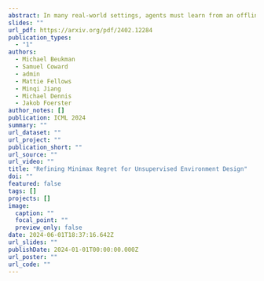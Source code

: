 ```yaml
---
abstract: In many real-world settings, agents must learn from an offline dataset gathered by some prior behavior policy. Such a setting naturally leads to distribution shift between the behavior policy and the target policy being trained - requiring policy conservatism to avoid instability and overestimation bias. Autoregressive world models offer a different solution to this by generating synthetic, on-policy experience. However, in practice, model rollouts must be severely truncated to avoid compounding error. As an alternative, we propose policy-guided diffusion. Our method uses diffusion models to generate entire trajectories under the behavior distribution, applying guidance from the target policy to move synthetic experience further on-policy. We show that policy-guided diffusion models a regularized form of the target distribution that balances action likelihood under both the target and behavior policies, leading to plausible trajectories with high target policy probability, while retaining a lower dynamics error than an offline world model baseline. Using synthetic experience from policy-guided diffusion as a drop-in substitute for real data, we demonstrate significant improvements in performance across a range of standard offline reinforcement learning algorithms and environments. Our approach provides an effective alternative to autoregressive offline world models, opening the door to the controllable generation of synthetic training data.
slides: ""
url_pdf: https://arxiv.org/pdf/2402.12284
publication_types:
  - "1"
authors:
  - Michael Beukman
  - Samuel Coward
  - admin
  - Mattie Fellows
  - Minqi Jiang
  - Michael Dennis
  - Jakob Foerster
author_notes: []
publication: ICML 2024
summary: ""
url_dataset: ""
url_project: ""
publication_short: ""
url_source: ""
url_video: ""
title: "Refining Minimax Regret for Unsupervised Environment Design"
doi: ""
featured: false
tags: []
projects: []
image:
  caption: ""
  focal_point: ""
  preview_only: false
date: 2024-06-01T18:37:16.642Z
url_slides: ""
publishDate: 2024-01-01T00:00:00.000Z
url_poster: ""
url_code: ""
---
```

